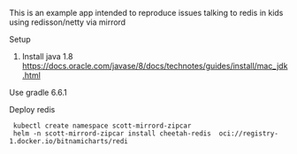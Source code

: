 This is an example app intended to reproduce issues talking to redis in kids using redisson/netty via mirrord


Setup
1. Install java 1.8
   https://docs.oracle.com/javase/8/docs/technotes/guides/install/mac_jdk.html

Use gradle 6.6.1

Deploy redis

     kubectl create namespace scott-mirrord-zipcar
     helm -n scott-mirrord-zipcar install cheetah-redis  oci://registry-1.docker.io/bitnamicharts/redi
